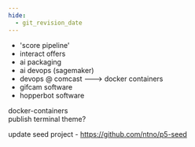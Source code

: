 ```yaml
---
hide:
  - git_revision_date
---
```


- 'score pipeline'
- interact offers
- ai packaging
- ai devops (sagemaker)
- devops @ comcast ---> docker containers
- gifcam software
- hopperbot software

docker-containers  
publish terminal theme?  

update seed project - https://github.com/ntno/p5-seed
